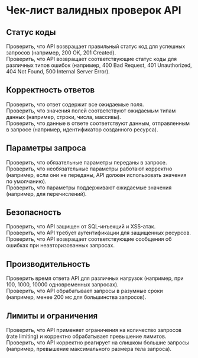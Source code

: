 # Чек-лист валидных проверок API
## Статус коды    
Проверить, что API возвращает правильный статус код для успешных запросов (например, 200 OK, 201 Created).    
Проверить, что API возвращает соответствующие статус коды для различных типов ошибок (например, 400 Bad Request, 401 Unauthorized, 404 Not Found, 500 Internal Server Error).    
## Корректность ответов    
Проверить, что ответ содержит все ожидаемые поля.    
Проверить, что значения полей соответствуют ожидаемым типам данных (например, строки, числа, массивы).    
Проверить, что данные в ответе соответствуют данным, отправленным в запросе (например, идентификатор созданного ресурса).    
## Параметры запроса    
Проверить, что обязательные параметры переданы в запросе.     
Проверить, что необязательные параметры работают корректно (например, если они не переданы, API должен использовать значения по умолчанию).    
Проверить, что параметры поддерживают ожидаемые значения (например, для перечислений).    
## Безопасность    
Проверить, что API защищен от SQL-инъекций и XSS-атак.    
Проверить, что API требует аутентификации для защищенных ресурсов.    
Проверить, что API возвращает соответствующие сообщения об ошибках при неавторизованных запросах.    
## Производительность    
Проверить время ответа API для различных нагрузок (например, при 100, 1000, 10000 одновременных запросах).    
Проверить, что API обрабатывает запросы в разумные сроки (например, менее 200 мс для большинства запросов). 
## Лимиты и ограничения    
Проверить, что API применяет ограничения на количество запросов (rate limiting) и корректно обрабатывает превышение лимитов.    
Проверить, что API корректно реагирует на слишком большие запросы (например, превышение максимального размера тела запроса).    

